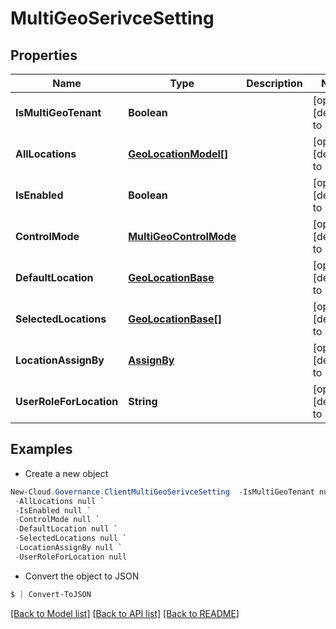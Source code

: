 # MultiGeoSerivceSetting
## Properties

Name | Type | Description | Notes
------------ | ------------- | ------------- | -------------
**IsMultiGeoTenant** | **Boolean** |  | [optional] [default to null]
**AllLocations** | [**GeoLocationModel[]**](GeoLocationModel.md) |  | [optional] [default to null]
**IsEnabled** | **Boolean** |  | [optional] [default to null]
**ControlMode** | [**MultiGeoControlMode**](MultiGeoControlMode.md) |  | [optional] [default to null]
**DefaultLocation** | [**GeoLocationBase**](GeoLocationBase.md) |  | [optional] [default to null]
**SelectedLocations** | [**GeoLocationBase[]**](GeoLocationBase.md) |  | [optional] [default to null]
**LocationAssignBy** | [**AssignBy**](AssignBy.md) |  | [optional] [default to null]
**UserRoleForLocation** | **String** |  | [optional] [default to null]

## Examples

- Create a new object
```powershell
New-Cloud.Governance.ClientMultiGeoSerivceSetting  -IsMultiGeoTenant null `
 -AllLocations null `
 -IsEnabled null `
 -ControlMode null `
 -DefaultLocation null `
 -SelectedLocations null `
 -LocationAssignBy null `
 -UserRoleForLocation null
```

- Convert the object to JSON
```powershell
$ | Convert-ToJSON
```


[[Back to Model list]](../README.md#documentation-for-models) [[Back to API list]](../README.md#documentation-for-api-endpoints) [[Back to README]](../README.md)


